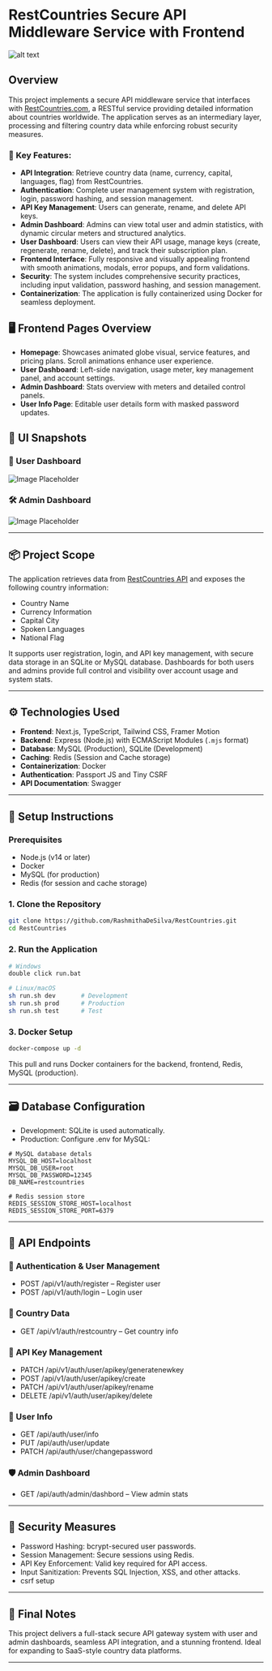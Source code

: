 # RestCountries Secure API Middleware Service with Frontend

![alt text](readme-imgs/home.png)

## Overview

This project implements a secure API middleware service that interfaces with [RestCountries.com](https://restcountries.com), a RESTful service providing detailed information about countries worldwide. The application serves as an intermediary layer, processing and filtering country data while enforcing robust security measures.

### 🔑 Key Features:
- **API Integration**: Retrieve country data (name, currency, capital, languages, flag) from RestCountries.
- **Authentication**: Complete user management system with registration, login, password hashing, and session management.
- **API Key Management**: Users can generate, rename, and delete API keys.
- **Admin Dashboard**: Admins can view total user and admin statistics, with dynamic circular meters and structured analytics.
- **User Dashboard**: Users can view their API usage, manage keys (create, regenerate, rename, delete), and track their subscription plan.
- **Frontend Interface**: Fully responsive and visually appealing frontend with smooth animations, modals, error popups, and form validations.
- **Security**: The system includes comprehensive security practices, including input validation, password hashing, and session management.
- **Containerization**: The application is fully containerized using Docker for seamless deployment.

## 🖥 Frontend Pages Overview

- **Homepage**: Showcases animated globe visual, service features, and pricing plans. Scroll animations enhance user experience.
- **User Dashboard**: Left-side navigation, usage meter, key management panel, and account settings.
- **Admin Dashboard**: Stats overview with meters and detailed control panels.
- **User Info Page**: Editable user details form with masked password updates.

## 📸 UI Snapshots

### 👤 User Dashboard
![_Image Placeholder_](readme-imgs/user-dashboard.png)

### 🛠 Admin Dashboard
![_Image Placeholder_](readme-imgs/admin-dashboard.png)

---

## 📦 Project Scope

The application retrieves data from [RestCountries API](https://restcountries.com) and exposes the following country information:
- Country Name
- Currency Information
- Capital City
- Spoken Languages
- National Flag

It supports user registration, login, and API key management, with secure data storage in an SQLite or MySQL database. Dashboards for both users and admins provide full control and visibility over account usage and system stats.

---

## ⚙️ Technologies Used

- **Frontend**: Next.js, TypeScript, Tailwind CSS, Framer Motion
- **Backend**: Express (Node.js) with ECMAScript Modules (`.mjs` format)
- **Database**: MySQL (Production), SQLite (Development)
- **Caching**: Redis (Session and Cache storage)
- **Containerization**: Docker
- **Authentication**: Passport JS and Tiny CSRF
- **API Documentation**: Swagger

---

## 🚀 Setup Instructions

### Prerequisites
- Node.js (v14 or later)
- Docker
- MySQL (for production)
- Redis (for session and cache storage)

### 1. Clone the Repository

```bash
git clone https://github.com/RashmithaDeSilva/RestCountries.git
cd RestCountries
```

### 2. Run the Application

```bash
# Windows
double click run.bat

# Linux/macOS
sh run.sh dev       # Development
sh run.sh prod      # Production
sh run.sh test      # Test
```

### 3. Docker Setup

```bash
docker-compose up -d
```
This pull and runs Docker containers for the backend, frontend, Redis, MySQL (production).

---

## 🗃 Database Configuration

* Development: SQLite is used automatically.
* Production: Configure .env for MySQL:

```env
# MySQL database detals
MYSQL_DB_HOST=localhost
MYSQL_DB_USER=root
MYSQL_DB_PASSWORD=12345
DB_NAME=restcountries

# Redis session store
REDIS_SESSION_STORE_HOST=localhost
REDIS_SESSION_STORE_PORT=6379
```

---

## 📡 API Endpoints

### 🔐 Authentication & User Management
* POST /api/v1/auth/register – Register user
* POST /api/v1/auth/login – Login user

### 🧾 Country Data
* GET /api/v1/auth/restcountry – Get country info

### 🔑 API Key Management
* PATCH /api/v1/auth/user/apikey/generatenewkey
* POST /api/v1/auth/user/apikey/create
* PATCH /api/v1/auth/user/apikey/rename
* DELETE /api/v1/auth/user/apikey/delete

### 🧍 User Info
* GET /api/auth/user/info
* PUT /api/auth/user/update
* PATCH /api/auth/user/changepassword

### 🛡 Admin Dashboard
* GET /api/auth/admin/dashbord – View admin stats

---

## 🔐 Security Measures
* Password Hashing: bcrypt-secured user passwords.
* Session Management: Secure sessions using Redis.
* API Key Enforcement: Valid key required for API access.
* Input Sanitization: Prevents SQL Injection, XSS, and other attacks.
* csrf setup

---

## 🎉 Final Notes
This project delivers a full-stack secure API gateway system with user and admin dashboards, seamless API integration, and a stunning frontend. Ideal for expanding to SaaS-style country data platforms.

---
